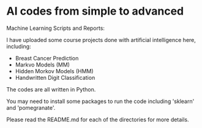 # AI codes from simple to advanced

Machine Learning Scripts and Reports:

I have uploaded some course projects done with artificial intelligence here, including: 

<ul>
  <li>Breast Cancer Prediction</li>
  <li>Markvo Models (MM) </li>
  <li>Hidden Morkov Models (HMM)</li>
  <li>Handwritten Digit Classification</li>
</ul>  

The codes are all  written in Python. 

You may need to install some packages to run the code including 'sklearn' and 'pomegranate'.

Please read the README.md for each of the directories for more details.
